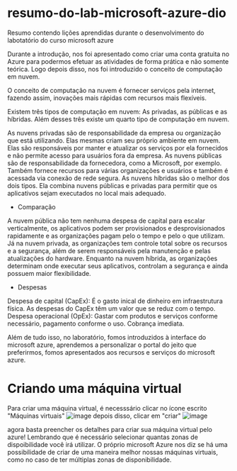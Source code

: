 # resumo-do-lab-microsoft-azure-dio
 Resumo contendo lições aprendidas durante o desenvolvimento do labotatório do curso microsoft azure


Durante a introdução, nos foi apresentado como criar uma conta gratuita no Azure para podermos efetuar as atividades de forma prática e não somente teórica. Logo depois disso, nos foi introduzido o conceito de computação em nuvem.

O conceito de computação na nuvem é fornecer serviços pela internet, fazendo assim, inovações mais rápidas com recursos mais flexíveis.

Existem três tipos de computação em nuvem: As privadas, as públicas e as híbridas. Além desses três existe um quarto tipo de computação em nuvem.

As nuvens privadas são de responsabilidade da empresa ou organização que está utilizando. Elas mesmas criam seu próprio ambiente em nuvem. Elas são responsáveis por manter e atualizar os serviços por ela fornecidos e não permite acesso para usuários fora da empresa.
As nuvens públicas são de responsabilidade da fornecedora, como a Microsoft, por exemplo. Também fornece recursos para várias organizações e usuários e também é acessada via conexão de rede segura.
As nuvens híbridas são o melhor dos dois tipos. Ela combina nuvens públicas e privadas para permitir que os aplicativos sejam executados no local mais adequado.

- Comparação 

A nuvem pública não tem nenhuma despesa de capital para escalar verticalmente, os aplicativos podem ser provisionados e desprovisionados rapidamente e as organizações pagam pelo o tempo e pelo o que utilizam.
Já na nuvem privada, as organizações tem controle total sobre os recursos e a segurança, além de serem responsáveis pela manutenção e pelas atualizações do hardware.
Enquanto na nuvem híbrida, as organizações determinam onde executar seus aplicativos, controlam a segurança e ainda possuem maior flexibilidade.

- Despesas 

Despesa de capital (CapEx):
 É o gasto inical de dinheiro em infraestrutura física.
 As despesas do CapEx têm um valor que se reduz com o tempo.
Despesa operacional (OpEx):
 Gastar com produtos e serviços conforme necessário, pagamento conforme o uso.
 Cobrança imediata.

Além de tudo isso, no laboratório, fomos introduzidos à interface do microsoft azure, aprendemos a personalizar o portal do jeito que preferirmos, fomos apresentados aos recursos e serviços do microsoft azure.


# Criando uma máquina virtual

 Para criar uma máquina virtual, é necesssário clicar no ícone escrito "Máquinas virtuais"
 ![image](https://github.com/user-attachments/assets/c9dbb847-5948-46c8-b592-9e1160e491d4)
 depois disso, clicar em "criar"
 ![image](https://github.com/user-attachments/assets/55f30e57-7440-4422-834a-5b4254c19503)

 agora basta preencher os detalhes para criar sua máquina virtual pelo azure! Lembrando que é necessário selecionar quantas zonas de dispoibilidade você irá utilizar. O próprio microsoft Azure nos diz se há uma possibilidade de criar de uma maneira melhor nossas máquinas virtuais, como no caso de ter múltiplas zonas de disponibilidade.

